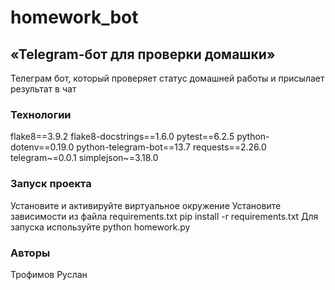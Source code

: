 # homework_bot
## «Telegram-бот для проверки домашки»
Телеграм бот, который проверяет статус домашней работы и присылает результат в чат

### Технологии
flake8==3.9.2
flake8-docstrings==1.6.0
pytest==6.2.5
python-dotenv==0.19.0
python-telegram-bot==13.7
requests==2.26.0
telegram~=0.0.1
simplejson~=3.18.0

### Запуск проекта
Установите и активируйте виртуальное окружение
Установите зависимости из файла requirements.txt
pip install -r requirements.txt
Для запуска используйте
python homework.py
### Авторы
Трофимов Руслан